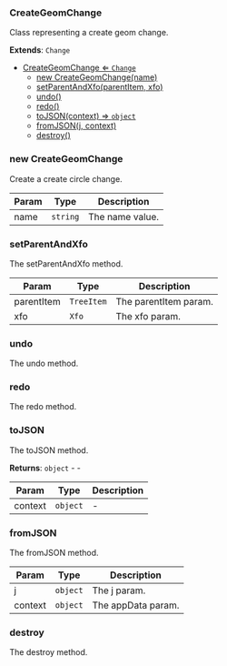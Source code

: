 <a name="CreateGeomChange"></a>

### CreateGeomChange 
Class representing a create geom change.


**Extends**: <code>Change</code>  

* [CreateGeomChange ⇐ <code>Change</code>](#CreateGeomChange)
    * [new CreateGeomChange(name)](#new-CreateGeomChange)
    * [setParentAndXfo(parentItem, xfo)](#setParentAndXfo)
    * [undo()](#undo)
    * [redo()](#redo)
    * [toJSON(context) ⇒ <code>object</code>](#toJSON)
    * [fromJSON(j, context)](#fromJSON)
    * [destroy()](#destroy)

<a name="new_CreateGeomChange_new"></a>

### new CreateGeomChange
Create a create circle change.


| Param | Type | Description |
| --- | --- | --- |
| name | <code>string</code> | The name value. |

<a name="CreateGeomChange+setParentAndXfo"></a>

### setParentAndXfo
The setParentAndXfo method.



| Param | Type | Description |
| --- | --- | --- |
| parentItem | <code>TreeItem</code> | The parentItem param. |
| xfo | <code>Xfo</code> | The xfo param. |

<a name="CreateGeomChange+undo"></a>

### undo
The undo method.


<a name="CreateGeomChange+redo"></a>

### redo
The redo method.


<a name="CreateGeomChange+toJSON"></a>

### toJSON
The toJSON method.


**Returns**: <code>object</code> - -  

| Param | Type | Description |
| --- | --- | --- |
| context | <code>object</code> | - |

<a name="CreateGeomChange+fromJSON"></a>

### fromJSON
The fromJSON method.



| Param | Type | Description |
| --- | --- | --- |
| j | <code>object</code> | The j param. |
| context | <code>object</code> | The appData param. |

<a name="CreateGeomChange+destroy"></a>

### destroy
The destroy method.



